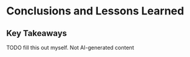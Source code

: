 # Conclusions and Lessons Learned

## Key Takeaways

TODO fill this out myself. Not AI-generated content

